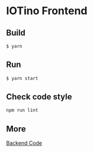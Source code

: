 # IOTino Frontend


## Build

```bash
$ yarn
```

## Run

```bash
$ yarn start
```

## Check code style

```bash
npm run lint
```
## More

[Backend Code](https://github.com/PAN-Ziyue/IOTino-backend)
